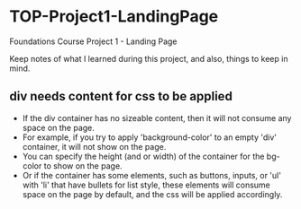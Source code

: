 # TOP-Project1-LandingPage
Foundations Course Project 1 - Landing Page

Keep notes of what I learned during this project, and also, things to keep in mind.

## div needs content for css to be applied

- If the div container has no sizeable content, then it will not consume any space on the page. 
- For example, if you try to apply 'background-color' to an empty 'div' container, it will not show on the page.
- You can specify the height (and or width) of the container for the bg-color to show on the page.
- Or if the container has some elements, such as buttons, inputs, or 'ul' with 'li' that have bullets for list style, these elements will consume space on the page by default, and the css will be applied accordingly.
